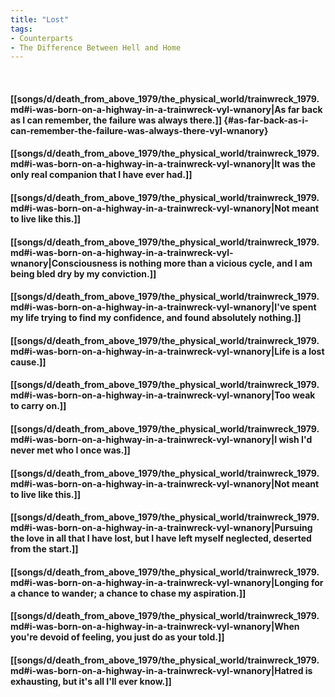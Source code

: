 ```yaml
---
title: "Lost"
tags:
- Counterparts
- The Difference Between Hell and Home
---
```

&nbsp;
#### [[songs/d/death_from_above_1979/the_physical_world/trainwreck_1979.md#i-was-born-on-a-highway-in-a-trainwreck-vyl-wnanory|As far back as I can remember, the failure was always there.]] {#as-far-back-as-i-can-remember-the-failure-was-always-there-vyl-wnanory}
#### [[songs/d/death_from_above_1979/the_physical_world/trainwreck_1979.md#i-was-born-on-a-highway-in-a-trainwreck-vyl-wnanory|It was the only real companion that I have ever had.]]
#### [[songs/d/death_from_above_1979/the_physical_world/trainwreck_1979.md#i-was-born-on-a-highway-in-a-trainwreck-vyl-wnanory|Not meant to live like this.]]
#### [[songs/d/death_from_above_1979/the_physical_world/trainwreck_1979.md#i-was-born-on-a-highway-in-a-trainwreck-vyl-wnanory|Consciousness is nothing more than a vicious cycle, and I am being bled dry by my conviction.]]
#### [[songs/d/death_from_above_1979/the_physical_world/trainwreck_1979.md#i-was-born-on-a-highway-in-a-trainwreck-vyl-wnanory|I've spent my life trying to find my confidence, and found absolutely nothing.]]
#### [[songs/d/death_from_above_1979/the_physical_world/trainwreck_1979.md#i-was-born-on-a-highway-in-a-trainwreck-vyl-wnanory|Life is a lost cause.]]
#### [[songs/d/death_from_above_1979/the_physical_world/trainwreck_1979.md#i-was-born-on-a-highway-in-a-trainwreck-vyl-wnanory|Too weak to carry on.]]
#### [[songs/d/death_from_above_1979/the_physical_world/trainwreck_1979.md#i-was-born-on-a-highway-in-a-trainwreck-vyl-wnanory|I wish I'd never met who I once was.]]
#### [[songs/d/death_from_above_1979/the_physical_world/trainwreck_1979.md#i-was-born-on-a-highway-in-a-trainwreck-vyl-wnanory|Not meant to live like this.]]
#### [[songs/d/death_from_above_1979/the_physical_world/trainwreck_1979.md#i-was-born-on-a-highway-in-a-trainwreck-vyl-wnanory|Pursuing the love in all that I have lost, but I have left myself neglected, deserted from the start.]]
#### [[songs/d/death_from_above_1979/the_physical_world/trainwreck_1979.md#i-was-born-on-a-highway-in-a-trainwreck-vyl-wnanory|Longing for a chance to wander; a chance to chase my aspiration.]]
#### [[songs/d/death_from_above_1979/the_physical_world/trainwreck_1979.md#i-was-born-on-a-highway-in-a-trainwreck-vyl-wnanory|When you're devoid of feeling, you just do as your told.]]
#### [[songs/d/death_from_above_1979/the_physical_world/trainwreck_1979.md#i-was-born-on-a-highway-in-a-trainwreck-vyl-wnanory|Hatred is exhausting, but it's all I'll ever know.]]
